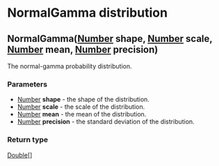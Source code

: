 NormalGamma distribution
========================
NormalGamma([Number](../types/Number.md) **shape**, [Number](../types/Number.md) **scale**, [Number](../types/Number.md) **mean**, [Number](../types/Number.md) **precision**)
------------------------------------------------------------------------------------------------------------------------------------------------------------------------------

The normal-gamma probability distribution.

### Parameters

- [Number](../types/Number.md) **shape** - the shape of the distribution.
- [Number](../types/Number.md) **scale** - the scale of the distribution.
- [Number](../types/Number.md) **mean** - the mean of the distribution.
- [Number](../types/Number.md) **precision** - the standard deviation of the distribution.

### Return type

[Double[]](../types/Double[].md)



